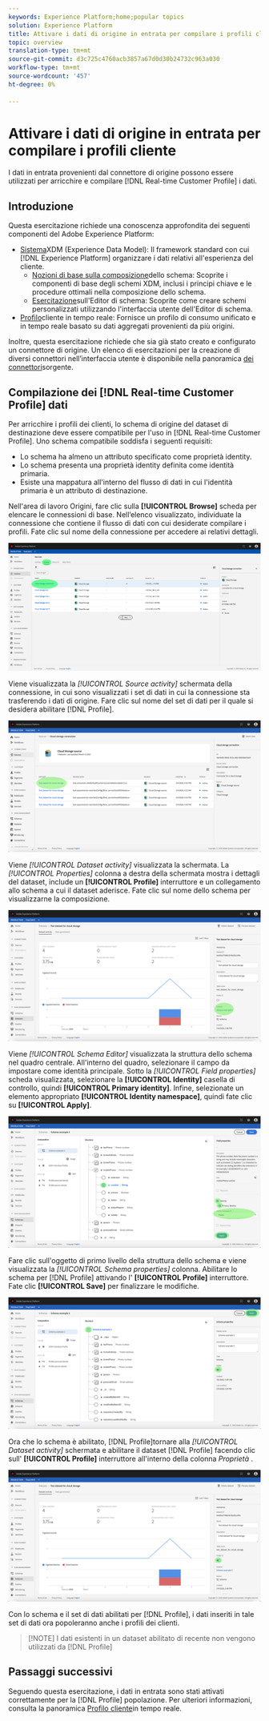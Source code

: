 ```yaml
---
keywords: Experience Platform;home;popular topics
solution: Experience Platform
title: Attivare i dati di origine in entrata per compilare i profili cliente
topic: overview
translation-type: tm+mt
source-git-commit: d3c725c4760acb3857a67d0d30b24732c963a030
workflow-type: tm+mt
source-wordcount: '457'
ht-degree: 0%

---
```



# Attivare i dati di origine in entrata per compilare i profili cliente

I dati in entrata provenienti dal connettore di origine possono essere utilizzati per arricchire e compilare [!DNL Real-time Customer Profile] i dati.

## Introduzione

Questa esercitazione richiede una conoscenza approfondita dei seguenti componenti del  Adobe Experience Platform:

- [Sistema](../../../xdm/home.md)XDM (Experience Data Model): Il framework standard con cui [!DNL Experience Platform] organizzare i dati relativi all&#39;esperienza del cliente.
   - [Nozioni di base sulla composizione](../../../xdm/schema/composition.md)dello schema: Scoprite i componenti di base degli schemi XDM, inclusi i principi chiave e le procedure ottimali nella composizione dello schema.
   - [Esercitazione](../../../xdm/tutorials/create-schema-ui.md)sull&#39;Editor di schema: Scoprite come creare schemi personalizzati utilizzando l&#39;interfaccia utente dell&#39;Editor di schema.
- [Profilo](../../../profile/home.md)cliente in tempo reale: Fornisce un profilo di consumo unificato e in tempo reale basato su dati aggregati provenienti da più origini.

Inoltre, questa esercitazione richiede che sia già stato creato e configurato un connettore di origine.  Un elenco di esercitazioni per la creazione di diversi connettori nell’interfaccia utente è disponibile nella panoramica [dei connettori](../../home.md)sorgente.

## Compilazione dei [!DNL Real-time Customer Profile] dati

Per arricchire i profili dei clienti, lo schema di origine del dataset di destinazione deve essere compatibile per l&#39;uso in [!DNL Real-time Customer Profile]. Uno schema compatibile soddisfa i seguenti requisiti:

- Lo schema ha almeno un attributo specificato come proprietà identity.
- Lo schema presenta una proprietà identity definita come identità primaria.
- Esiste una mappatura all&#39;interno del flusso di dati in cui l&#39;identità primaria è un attributo di destinazione.

Nell&#39;area di lavoro Origini, fare clic sulla **[!UICONTROL Browse]** scheda per elencare le connessioni di base. Nell’elenco visualizzato, individuate la connessione che contiene il flusso di dati con cui desiderate compilare i profili. Fate clic sul nome della connessione per accedere ai relativi dettagli.

![](../../images/tutorials/dataflow/cloud-storage/batch/browse.png)

Viene visualizzata la *[!UICONTROL Source activity]* schermata della connessione, in cui sono visualizzati i set di dati in cui la connessione sta trasferendo i dati di origine. Fare clic sul nome del set di dati per il quale si desidera abilitare [!DNL Profile].

![](../../images/tutorials/dataflow/cloud-storage/batch/dataset-dataflow.png)

Viene *[!UICONTROL Dataset activity]* visualizzata la schermata. La *[!UICONTROL Properties]* colonna a destra della schermata mostra i dettagli del dataset, include un **[!UICONTROL Profile]** interruttore e un collegamento allo schema a cui il dataset aderisce. Fate clic sul nome dello schema per visualizzarne la composizione.

![](../../images/tutorials/dataflow/cloud-storage/batch/select-dataset-schema.png)

Viene *[!UICONTROL Schema Editor]* visualizzata la struttura dello schema nel quadro centrale. All&#39;interno del quadro, selezionare il campo da impostare come identità principale. Sotto la *[!UICONTROL Field properties]* scheda visualizzata, selezionare la **[!UICONTROL Identity]** casella di controllo, quindi **[!UICONTROL Primary identity]**. Infine, selezionate un elemento appropriato **[!UICONTROL Identity namespace]**, quindi fate clic su **[!UICONTROL Apply]**.

![](../../images/tutorials/dataflow/cloud-storage/batch/set-schema-identity.png)

Fare clic sull&#39;oggetto di primo livello della struttura dello schema e viene visualizzata la *[!UICONTROL Schema properties]* colonna. Abilitare lo schema per [!DNL Profile] attivando l&#39; **[!UICONTROL Profile]** interruttore. Fate clic **[!UICONTROL Save]** per finalizzare le modifiche.

![](../../images/tutorials/dataflow/cloud-storage/batch/enable-profile.png)

Ora che lo schema è abilitato, [!DNL Profile]tornare alla *[!UICONTROL Dataset activity]* schermata e abilitare il dataset [!DNL Profile] facendo clic sull&#39; **[!UICONTROL Profile]** interruttore all&#39;interno della colonna *Proprietà* .

![](../../images/tutorials/dataflow/cloud-storage/batch/enable-dataset-profile.png)

Con lo schema e il set di dati abilitati per [!DNL Profile], i dati inseriti in tale set di dati ora popoleranno anche i profili dei clienti.

>[!NOTE] I dati esistenti in un dataset abilitato di recente non vengono utilizzati da [!DNL Profile]

## Passaggi successivi

Seguendo questa esercitazione, i dati in entrata sono stati attivati correttamente per la [!DNL Profile] popolazione. Per ulteriori informazioni, consulta la panoramica [Profilo cliente](../../../profile/home.md)in tempo reale.